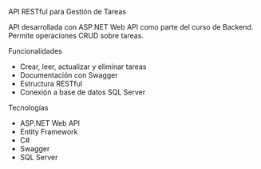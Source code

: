 API RESTful para Gestión de Tareas

API desarrollada con ASP.NET Web API como parte del curso de Backend. Permite operaciones CRUD sobre tareas.

Funcionalidades

- Crear, leer, actualizar y eliminar tareas
- Documentación con Swagger
- Estructura RESTful
- Conexión a base de datos SQL Server

Tecnologías

- ASP.NET Web API
- Entity Framework
- C#
- Swagger
- SQL Server
